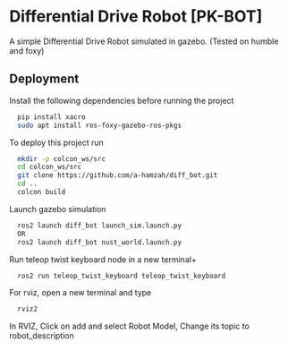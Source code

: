 
# Differential Drive Robot [PK-BOT]

A simple Differential Drive Robot simulated in gazebo.
(Tested on humble and foxy)




## Deployment

Install the following dependencies before running the project

```bash
  pip install xacro
  sudo apt install ros-foxy-gazebo-ros-pkgs
```

To deploy this project run

```bash
  mkdir -p colcon_ws/src
  cd colcon_ws/src
  git clone https://github.com/a-hamzah/diff_bot.git
  cd ..
  colcon build
```

Launch gazebo simulation

```bash
  ros2 launch diff_bot launch_sim.launch.py
  OR
  ros2 launch diff_bot nust_world.launch.py
```

Run teleop twist keyboard node in a new terminal+

```bash
  ros2 run teleop_twist_keyboard teleop_twist_keyboard
```

For rviz, open a new terminal and type

```bash
  rviz2
```
In RVIZ, Click on add and select Robot Model, Change its topic to robot_description